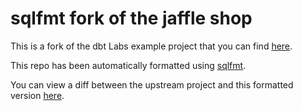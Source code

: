 # sqlfmt fork of the jaffle shop

This is a fork of the dbt Labs example project that you can find [here](https://github.com/dbt-labs/jaffle_shop).

This repo has been automatically formatted using [sqlfmt](https://github.com/tconbeer/sqlfmt).

You can view a diff between the upstream project and this formatted version [here](https://github.com/dbt-labs/jaffle_shop/compare/main...tconbeer:main).